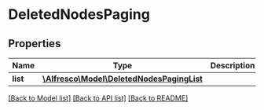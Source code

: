 # DeletedNodesPaging

## Properties
Name | Type | Description | Notes
------------ | ------------- | ------------- | -------------
**list** | [**\Alfresco\Model\DeletedNodesPagingList**](DeletedNodesPagingList.md) |  | [optional] 

[[Back to Model list]](../README.md#documentation-for-models) [[Back to API list]](../README.md#documentation-for-api-endpoints) [[Back to README]](../README.md)


